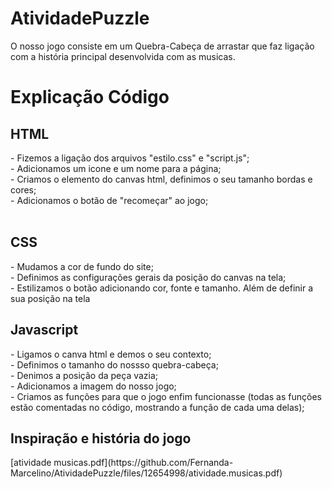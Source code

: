 # AtividadePuzzle
O nosso jogo consiste em um Quebra-Cabeça de arrastar que faz ligação com a história principal desenvolvida com as musicas.

<h1>Explicação Código</h1>
<h2>HTML</h2>
- Fizemos a ligação dos arquivos "estilo.css" e "script.js";<br>
- Adicionamos um icone e um nome para a página;<br>
- Criamos o elemento do canvas html, definimos o seu tamanho bordas e cores;<br>
- Adicionamos o botão de "recomeçar" ao jogo;<br></br>

<h2>CSS</h2>
- Mudamos a cor de fundo do site; <br>
- Definimos as configurações gerais da posição do canvas na tela;<br>
- Estilizamos o botão adicionando cor, fonte e tamanho. Além de definir a sua posição na tela <br>

<h2> Javascript</h2>
- Ligamos o canva html e demos o seu contexto; <br>
- Definimos o tamanho do nossso quebra-cabeça;<br>
- Denimos a posição da peça vazia;<br>
- Adicionamos a imagem do nosso jogo;<br>
- Criamos as funções para que o jogo enfim funcionasse (todas as funções estão comentadas no código, mostrando a função de cada uma delas);<br>

<h2> Inspiração e história do jogo</h2>
[atividade musicas.pdf](https://github.com/Fernanda-Marcelino/AtividadePuzzle/files/12654998/atividade.musicas.pdf)
